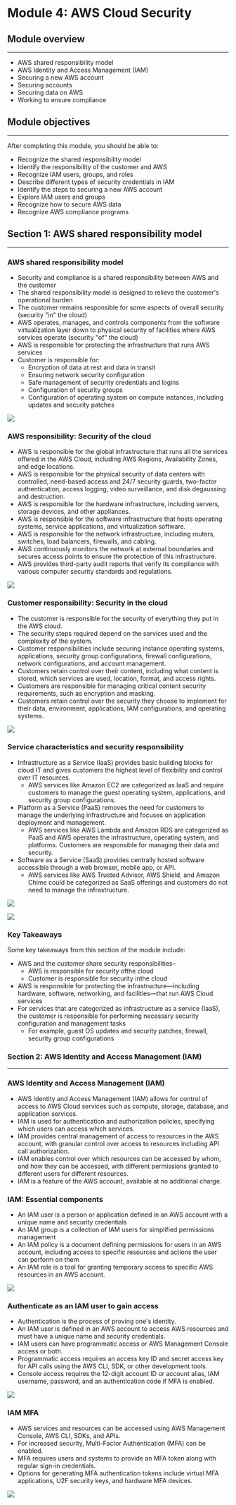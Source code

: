 # Module 4: AWS Cloud Security

## Module overview
---
- AWS shared responsibility model
- AWS Identity and Access Management (IAM)
- Securing a new AWS account
- Securing accounts
- Securing data on AWS
- Working to ensure compliance

## Module objectives
---
After completing this module, you should be able to:
- Recognize the shared responsibility model
- Identify the responsibility of the customer and AWS
- Recognize IAM users, groups, and roles
- Describe different types of security credentials in IAM
- Identify the steps to securing a new AWS account
- Explore IAM users and groups
- Recognize how to secure AWS data
- Recognize AWS compliance programs

## Section 1: AWS shared responsibility model
---
### AWS shared responsibility model

-   Security and compliance is a shared responsibility between AWS and the customer
-   The shared responsibility model is designed to relieve the customer's operational burden
-   The customer remains responsible for some aspects of overall security (security "in" the cloud)
-   AWS operates, manages, and controls components from the software virtualization layer down to physical security of facilities where AWS services operate (security "of" the cloud)
-   AWS is responsible for protecting the infrastructure that runs AWS services
-   Customer is responsible for:
    -   Encryption of data at rest and data in transit
    -   Ensuring network security configuration
    -   Safe management of security credentials and logins
    -   Configuration of security groups
    -   Configuration of operating system on compute instances, including updates and security patches

![](https://i.imgur.com/qh3XCZj.png)

### AWS responsibility: Security of the cloud

-   AWS is responsible for the global infrastructure that runs all the services offered in the AWS Cloud, including AWS Regions, Availability Zones, and edge locations.
-   AWS is responsible for the physical security of data centers with controlled, need-based access and 24/7 security guards, two-factor authentication, access logging, video surveillance, and disk degaussing and destruction.
-   AWS is responsible for the hardware infrastructure, including servers, storage devices, and other appliances.
-   AWS is responsible for the software infrastructure that hosts operating systems, service applications, and virtualization software.
-   AWS is responsible for the network infrastructure, including routers, switches, load balancers, firewalls, and cabling.
-   AWS continuously monitors the network at external boundaries and secures access points to ensure the protection of this infrastructure.
-   AWS provides third-party audit reports that verify its compliance with various computer security standards and regulations.

![](https://i.imgur.com/Xvb9E6W.png)

### Customer responsibility: Security in the cloud

-   The customer is responsible for the security of everything they put in the AWS cloud.
-   The security steps required depend on the services used and the complexity of the system.
-   Customer responsibilities include securing instance operating systems, applications, security group configurations, firewall configurations, network configurations, and account management.
-   Customers retain control over their content, including what content is stored, which services are used, location, format, and access rights.
-   Customers are responsible for managing critical content security requirements, such as encryption and masking.
-   Customers retain control over the security they choose to implement for their data, environment, applications, IAM configurations, and operating systems.

![](https://i.imgur.com/zG9fq9D.png)


### Service characteristics and security responsibility

-   Infrastructure as a Service (IaaS) provides basic building blocks for cloud IT and gives customers the highest level of flexibility and control over IT resources.
    -   AWS services like Amazon EC2 are categorized as IaaS and require customers to manage the guest operating system, applications, and security group configurations.
-   Platform as a Service (PaaS) removes the need for customers to manage the underlying infrastructure and focuses on application deployment and management.
    -   AWS services like AWS Lambda and Amazon RDS are categorized as PaaS and AWS operates the infrastructure, operating system, and platforms. Customers are responsible for managing their data and security.
-   Software as a Service (SaaS) provides centrally hosted software accessible through a web browser, mobile app, or API.
    -   AWS services like AWS Trusted Advisor, AWS Shield, and Amazon Chime could be categorized as SaaS offerings and customers do not need to manage the infrastructure.

![](https://i.imgur.com/gTMw4m9.png)

![](https://i.imgur.com/5DiY0Bl.png)

### Key Takeaways

Some key takeaways from this section of the module include:
- AWS and the customer share security responsibilities–
	- AWS is responsible for security ofthe cloud
	- Customer is responsible for security inthe cloud
- AWS is responsible for protecting the infrastructure—including hardware, software, networking, and facilities—that run AWS Cloud services
- For services that are categorized as infrastructure as a service (IaaS), the customer is responsible for performing necessary security configuration and management tasks
	- For example, guest OS updates and security patches, firewall, security group configurations

### Section 2: AWS Identity and Access Management (IAM)
---
### AWS Identity and Access Management (IAM)

-   AWS Identity and Access Management (IAM) allows for control of access to AWS Cloud services such as compute, storage, database, and application services.
-   IAM is used for authentication and authorization policies, specifying which users can access which services.
-   IAM provides central management of access to resources in the AWS account, with granular control over access to resources including API call authorization.
-   IAM enables control over which resources can be accessed by whom, and how they can be accessed, with different permissions granted to different users for different resources.
-   IAM is a feature of the AWS account, available at no additional charge.

### IAM: Essential components

-   An IAM user is a person or application defined in an AWS account with a unique name and security credentials
-   An IAM group is a collection of IAM users for simplified permissions management
-   An IAM policy is a document defining permissions for users in an AWS account, including access to specific resources and actions the user can perform on them
-   An IAM role is a tool for granting temporary access to specific AWS resources in an AWS account.

![](https://i.imgur.com/dKL6kis.png)

### Authenticate as an IAM user to gain access

-   Authentication is the process of proving one's identity.
-   An IAM user is defined in an AWS account to access AWS resources and must have a unique name and security credentials.
-   IAM users can have programmatic access or AWS Management Console access or both.
-   Programmatic access requires an access key ID and secret access key for API calls using the AWS CLI, SDK, or other development tools.
-   Console access requires the 12-digit account ID or account alias, IAM username, password, and an authentication code if MFA is enabled.

![](https://i.imgur.com/6icLo4r.png)

### IAM MFA

-   AWS services and resources can be accessed using AWS Management Console, AWS CLI, SDKs, and APIs.
-   For increased security, Multi-Factor Authentication (MFA) can be enabled.
-   MFA requires users and systems to provide an MFA token along with regular sign-in credentials.
-   Options for generating MFA authentication tokens include virtual MFA applications, U2F security keys, and hardware MFA devices.

![](https://i.imgur.com/il6MTck.png)






































